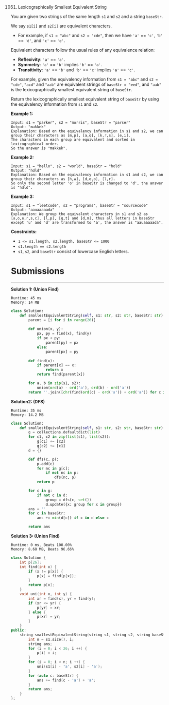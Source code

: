 1061. Lexicographically Smallest Equivalent String

You are given two strings of the same length `s1` and `s2` and a string `baseStr`.

We say `s1[i]` and `s2[i]` are equivalent characters.

* For example, if `s1 = "abc"` and `s2 = "cde"`, then we have `'a'` == `'c'`, `'b'` == `'d'`, and `'c'` == `'e'`.

Equivalent characters follow the usual rules of any equivalence relation:

* **Reflexivity**: `'a'` == `'a'`.
* **Symmetry**: `'a'` == `'b'` implies `'b'` == `'a'`.
* **Transitivity**: `'a'` == `'b'` and `'b'` == `'c'` implies `'a'` == `'c'`.

For example, given the equivalency information from `s1 = "abc"` and `s2 = "cde"`, `"acd"` and `"aab"` are equivalent strings of `baseStr = "eed"`, and `"aab"` is the lexicographically smallest equivalent string of `baseStr`.

Return the lexicographically smallest equivalent string of `baseStr` by using the equivalency information from `s1` and `s2`.

 

**Example 1:**
```
Input: s1 = "parker", s2 = "morris", baseStr = "parser"
Output: "makkek"
Explanation: Based on the equivalency information in s1 and s2, we can group their characters as [m,p], [a,o], [k,r,s], [e,i].
The characters in each group are equivalent and sorted in lexicographical order.
So the answer is "makkek".
```

**Example 2:**
```
Input: s1 = "hello", s2 = "world", baseStr = "hold"
Output: "hdld"
Explanation: Based on the equivalency information in s1 and s2, we can group their characters as [h,w], [d,e,o], [l,r].
So only the second letter 'o' in baseStr is changed to 'd', the answer is "hdld".
```

**Example 3:**
```
Input: s1 = "leetcode", s2 = "programs", baseStr = "sourcecode"
Output: "aauaaaaada"
Explanation: We group the equivalent characters in s1 and s2 as [a,o,e,r,s,c], [l,p], [g,t] and [d,m], thus all letters in baseStr except 'u' and 'd' are transformed to 'a', the answer is "aauaaaaada".
```

**Constraints:**

* `1 <= s1.length, s2.length, baseStr <= 1000`
* `s1.length == s2.length`
* `s1`, `s2`, and `baseStr` consist of lowercase English letters.

# Submissions
---
**Solution 1: (Union Find)**
```
Runtime: 45 ms
Memory: 14 MB
```
```python
class Solution:
    def smallestEquivalentString(self, s1: str, s2: str, baseStr: str) -> str:
        parent = [i for i in range(26)]
            
        def union(x, y):
            px, py = find(x), find(y)
            if px < py:
                parent[py] = px
            else:
                parent[px] = py
        
        def find(x):
            if parent[x] == x:
                return x
            return find(parent[x])

        for a, b in zip(s1, s2):
            union(ord(a) - ord('a'), ord(b) - ord('a'))
        return ''.join([chr(find(ord(c) - ord('a')) + ord('a')) for c in baseStr])
```

**Solution2: (DFS)**
```
Runtime: 35 ms
Memory: 14.2 MB
```
```python
class Solution:
    def smallestEquivalentString(self, s1: str, s2: str, baseStr: str) -> str:
        g = collections.defaultdict(list)
        for c1, c2 in zip(list(s1), list(s2)):
            g[c1] += [c2]
            g[c2] += [c1]
        d = {}

        def dfs(c, p):
            p.add(c)
            for nc in g[c]:
                if not nc in p:
                    dfs(nc, p)
            return p

        for c in g:
            if not c in d:
                group = dfs(c, set())
                d.update({x: group for x in group})
        ans = ''
        for c in baseStr:
            ans += min(d[c]) if c in d else c

        return ans
```

**Solution 3: (Union Find)**
```
Runtime: 0 ms, Beats 100.00%
Memory: 8.68 MB, Beats 96.66%
```
```c++
class Solution {
    int p[26];
    int find(int x) {
        if (x != p[x]) {
            p[x] = find(p[x]);
        }
        return p[x];
    }
    void uni(int x, int y) {
        int xr = find(x), yr = find(y);
        if (xr <= yr) {
            p[yr] = xr;
        } else {
            p[xr] = yr;
        }
    }
public:
    string smallestEquivalentString(string s1, string s2, string baseStr) {
        int n = s1.size(), i;
        string ans;
        for (i = 0; i < 26; i ++) {
            p[i] = i;
        }
        for (i = 0; i < n; i ++) {
            uni(s1[i] - 'a', s2[i] - 'a');
        }
        for (auto c: baseStr) {
            ans += find(c - 'a') + 'a';
        }
        return ans;
    }
};
```
